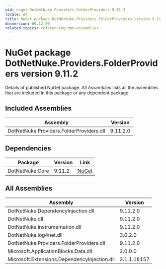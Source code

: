 ```yaml
---
uid: nuget-DotNetNuke.Providers.FolderProviders-9.11.2
locale: en
title: NuGet package DotNetNuke.Providers.FolderProviders version 9.11.2
dnnversion: 09.12.00
related-topics: referencing-dnn-assemblies
---
```


# NuGet package DotNetNuke.Providers.FolderProviders version 9.11.2
Details of published NuGet package.
*All Assemblies* lists all the assemblies that are included in this package or any dependent package.

## Included Assemblies

|Assembly|Version|
|---|---|
|DotNetNuke.Providers.FolderProviders.dll|9.11.2.0|

## Dependencies

|Package|Version|Link|
|---|---|---|
|DotNetNuke.Core|9.11.2|[NuGet](https://www.nuget.org/packages/DotNetNuke.Core/9.11.2)|

## All Assemblies

|Assembly|Version|
|---|---|
|DotNetNuke.DependencyInjection.dll|9.11.2.0|
|DotNetNuke.dll|9.11.2.0|
|DotNetNuke.Instrumentation.dll|9.11.2.0|
|DotNetNuke.log4net.dll|3.0.2.0|
|DotNetNuke.Providers.FolderProviders.dll|9.11.2.0|
|Microsoft.ApplicationBlocks.Data.dll|2.0.0.0|
|Microsoft.Extensions.DependencyInjection.dll|2.1.1.18157|


